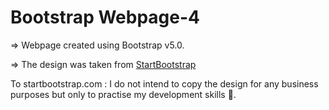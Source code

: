 # Bootstrap Webpage-4

=> Webpage created using Bootstrap v5.0.

=> The design was taken from [StartBootstrap](https://startbootstrap.com/theme/stylish-portfolio)

To startbootstrap.com : I do not intend to copy the design for any business purposes but only to practise my development skills 🙂.